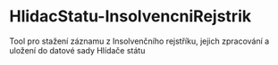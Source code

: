 # HlidacStatu-InsolvencniRejstrik
Tool pro stažení záznamu z Insolvenčního rejstříku, jejich zpracování a uložení do datové sady Hlídače státu
